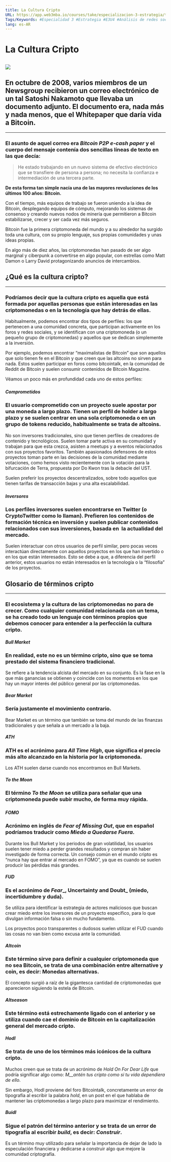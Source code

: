 ```yaml
---
title: La Cultura Cripto
URL: https://app.web3mba.io/courses/take/especializacion-3-estrategia/texts/37532091-u4-01-la-cultura-cripto
Tags/Keywords: #Especialidad 3 #Estrategia #E3U4 #Análisis de redes sociales #redes sociales #
lang: es-AR
---
```

# La Cultura Cripto

## ![](https://files.cdn.thinkific.com/file_uploads/636320/images/600/7b6/b66/E3-U4-01-LA_CULTURA_CRIPTO_2_Mesa_de_trabajo_1.png)

## En octubre de 2008, varios miembros de un Newsgroup recibieron un correo electrónico de un tal Satoshi Nakamoto que llevaba un documento adjunto. El documento era, nada más y nada menos, que el Whitepaper que daría vida a Bitcoin.

---

### El asunto de aquel correo era _Bitcoin P2P e-cash paper_ y el cuerpo del mensaje contenía dos sencillas líneas de texto en las que decía:

> He estado trabajando en un nuevo sistema de efectivo electrónico que se transfiere de persona a persona; no necesita la confianza e intermediación de una tercera parte.

**De esta forma tan simple nacía una de las mayores revoluciones de los últimos 100 años: Bitcoin.** 

Con el tiempo, más equipos de trabajo se fueron uniendo a la idea de Bitcoin, desplegando equipos de cómputo, mejorando los sistemas de consenso y creando nuevos nodos de minería que permitieron a Bitcoin estabilizarse, crecer y ser cada vez más seguros. 

Bitcoin fue la primera criptomoneda del mundo y a su alrededor ha surgido toda una cultura, con su propio lenguaje, sus propias comunidades y unas ideas propias. 

En algo más de diez años, las criptomonedas han pasado de ser algo marginal y ciberpunk a convertirse en algo popular, con estrellas como Matt Damon o Larry David protagonizando anuncios de intercambios. 

##   

## ¿Qué es la cultura cripto?

---

### Podríamos decir que la cultura cripto es aquella que está formada por aquellas personas que están interesadas en las criptomonedas o en la tecnología que hay detrás de ellas.

Habitualmente, podemos encontrar dos tipos de perfiles: los que pertenecen a una comunidad concreta, que participan activamente en los foros y redes sociales, y se identifican con una criptomoneda (o un pequeño grupo de criptomonedas) y aquellos que se dedican simplemente a la inversión.

Por ejemplo, podemos encontrar “maximalistas de Bitcoin” que son aquellos que solo tienen fe en el Bitcoin y que creen que las altcoins no sirven para nada. Estos suelen participar en foros como bitcointalk, en la comunidad de Reddit de Bitcoin y suelen consumir contenidos de Bitcoin Magazine.

Véamos un poco más en profundidad cada uno de estos perfiles:

###   

##### Comprometidos

### El usuario comprometido con un proyecto suele apostar por una moneda a largo plazo. Tienen un perfil de holder a largo plazo y se suelen centrar en una sola criptomoneda o en un grupo de tokens reducido, habitualmente se trata de altcoins.

No son inversores tradicionales, sino que tienen perfiles de creadores de contenido y tecnológicos. Suelen tomar parte activa en su comunidad y trabajan para que esta crezca, asisten a meetups y a eventos relacionados con sus proyectos favoritos. También apasionados defensores de estos proyectos toman parte en las decisiones de la comunidad mediante votaciones, como hemos visto recientemente con la votación para la bifurcación de Terra, propuesta por Do Kwon tras la debacle del UST.

Suelen preferir los proyectos descentralizados, sobre todo aquellos que tienen tarifas de transacción bajas y una alta escalabilidad.

###   

##### Inversores

### Los perfiles inversores suelen encontrarse en Twitter (o CryptoTwitter como lo llaman). Prefieren los contenidos de formación técnica en inversión y suelen publicar contenidos relacionados con sus inversiones, basada en  la actualidad del mercado.

Suelen interactuar con otros usuarios de perfil similar, pero pocas veces interactúan directamente con aquellos proyectos en los que han invertido o en los que están interesados. Esto se debe a que, a diferencia del perfil anterior, estos usuarios no están interesados en la tecnología o la “filosofía” de los proyectos.

##   

## Glosario de términos cripto

---

### El ecosistema y la cultura de las criptomonedas no para de crecer. Como cualquier comunidad relacionada con un tema, se ha creado todo un lenguaje con términos propios que debemos conocer para entender a la perfección la cultura cripto.

  

##### Bull Market

### En realidad, este no es un término cripto, sino que se toma prestado del sistema financiero tradicional. 

Se refiere a la tendencia alcista del mercado en su conjunto. Es la fase en la que más ganancias se obtienen y coincide con los momentos en los que hay un mayor interés del público general por las criptomonedas.

  

##### Bear Market

### Sería justamente el movimiento contrario. 

Bear Market es un término que también se toma del mundo de las finanzas tradicionales y que señala a un mercado a la baja.

  

##### ATH

### ATH es el acrónimo para _All Time High_, que significa el precio más alto alcanzado en la historia por la criptomoneda. 

Los ATH suelen darse cuando nos encontramos en Bull Markets.

  

##### To the Moon

### El término _To the Moon_ se utiliza para señalar que una criptomoneda puede subir mucho, de forma muy rápida. 

###   

##### FOMO

### Acrónimo en inglés de _Fear of Missing Out_, que en español podríamos traducir como _Miedo a Quedarse Fuera_. 

Durante los Bull Market y los periodos de gran volatilidad, los usuarios suelen tener miedo a perder grandes resultados y compran sin haber investigado de forma correcta. Un consejo común en el mundo cripto es “nunca hay que entrar al mercado en FOMO”, ya que es cuando se suelen producir las pérdidas más grandes.

  

##### FUD

### Es el acrónimo de _Fear__, Uncertainty and Doubt_ (miedo, incertidumbre y duda). 

Se utiliza para identificar la estrategia de actores maliciosos que buscan crear miedo entre los inversores de un proyecto específico, para lo que divulgan información falsa o sin mucho fundamento.

Los proyectos poco transparentes o dudosos suelen utilizar el FUD cuando las cosas no van bien como excusa ante la comunidad.

  

##### Altcoin

### Este término sirve para definir a cualquier criptomoneda que no sea Bitcoin, se trata de una combinación entre alternative y coin, es decir: Monedas alternativas. 

El concepto surgió a raíz de la gigantesca cantidad de criptomonedas que aparecieron siguiendo la estela de Bitcoin.

  

##### Altseason

### Este término está estrechamente ligado con el anterior y se utiliza cuando cae el dominio de Bitcoin en la capitalización general del mercado cripto.

  

##### Hodl

### Se trata de uno de los términos más icónicos de la cultura cripto. 

Muchos creen que se trata de un acrónimo de _Hold On For Dear Life_ que podría significar algo como: _M__antén tus cripto como si tu vida dependiera de ello_. 

Sin embargo, Hodl proviene del foro Bitcointalk, concretamente un error de tipografía al escribir la palabra _hold_, en un post en el que hablaba de mantener las criptomonedas a largo plazo para maximizar el rendimiento.

  

##### Buidl

### Sigue el patrón del término anterior y se trata de un error de tipografía al escribir _build_, es decir: _Construir_. 

Es un término muy utilizado para señalar la importancia de dejar de lado la especulación financiera y dedicarse a construir algo que mejore la comunidad criptografía.